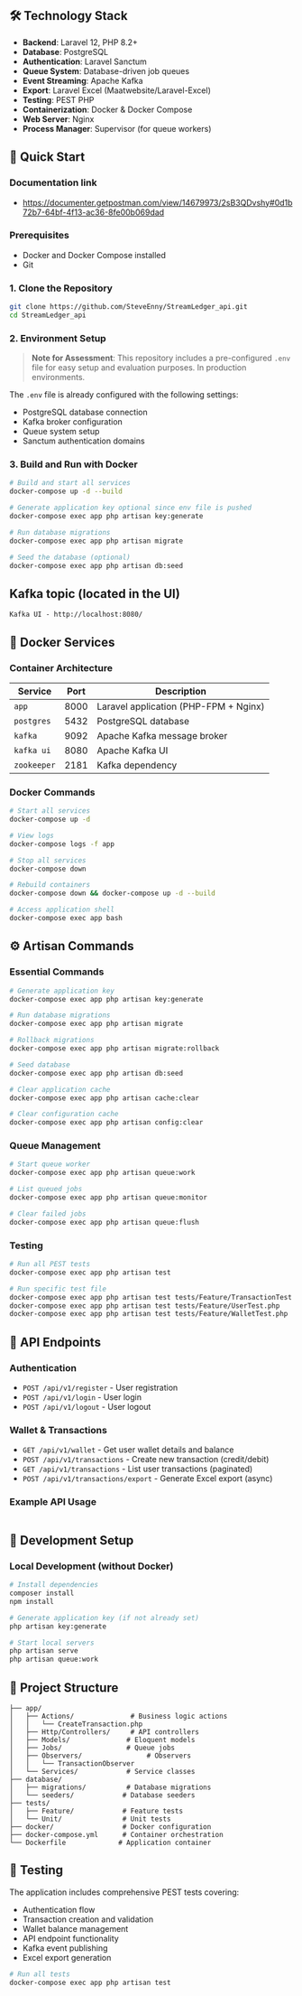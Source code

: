 ## 🛠️ Technology Stack

-   **Backend**: Laravel 12, PHP 8.2+
-   **Database**: PostgreSQL
-   **Authentication**: Laravel Sanctum
-   **Queue System**: Database-driven job queues
-   **Event Streaming**: Apache Kafka
-   **Export**: Laravel Excel (Maatwebsite/Laravel-Excel)
-   **Testing**: PEST PHP
-   **Containerization**: Docker & Docker Compose
-   **Web Server**: Nginx
-   **Process Manager**: Supervisor (for queue workers)

## 🚀 Quick Start

### Documentation link

-   https://documenter.getpostman.com/view/14679973/2sB3QDvshy#0d1b72b7-64bf-4f13-ac36-8fe00b069dad

### Prerequisites

-   Docker and Docker Compose installed
-   Git

### 1. Clone the Repository

```bash
git clone https://github.com/SteveEnny/StreamLedger_api.git
cd StreamLedger_api
```

### 2. Environment Setup

> **Note for Assessment**: This repository includes a pre-configured `.env` file for easy setup and evaluation purposes. In production environments.

The `.env` file is already configured with the following settings:

-   PostgreSQL database connection
-   Kafka broker configuration
-   Queue system setup
-   Sanctum authentication domains

### 3. Build and Run with Docker

```bash
# Build and start all services
docker-compose up -d --build

# Generate application key optional since env file is pushed
docker-compose exec app php artisan key:generate

# Run database migrations
docker-compose exec app php artisan migrate

# Seed the database (optional)
docker-compose exec app php artisan db:seed
```

## Kafka topic (located in the UI)

    Kafka UI - http://localhost:8080/

## 🐳 Docker Services

### Container Architecture

| Service     | Port | Description                           |
| ----------- | ---- | ------------------------------------- |
| `app`       | 8000 | Laravel application (PHP-FPM + Nginx) |
| `postgres`  | 5432 | PostgreSQL database                   |
| `kafka`     | 9092 | Apache Kafka message broker           |
| `kafka ui`  | 8080 | Apache Kafka UI                       |
| `zookeeper` | 2181 | Kafka dependency                      |

### Docker Commands

```bash
# Start all services
docker-compose up -d

# View logs
docker-compose logs -f app

# Stop all services
docker-compose down

# Rebuild containers
docker-compose down && docker-compose up -d --build

# Access application shell
docker-compose exec app bash
```

## ⚙️ Artisan Commands

### Essential Commands

```bash
# Generate application key
docker-compose exec app php artisan key:generate

# Run database migrations
docker-compose exec app php artisan migrate

# Rollback migrations
docker-compose exec app php artisan migrate:rollback

# Seed database
docker-compose exec app php artisan db:seed

# Clear application cache
docker-compose exec app php artisan cache:clear

# Clear configuration cache
docker-compose exec app php artisan config:clear
```

### Queue Management

```bash
# Start queue worker
docker-compose exec app php artisan queue:work

# List queued jobs
docker-compose exec app php artisan queue:monitor

# Clear failed jobs
docker-compose exec app php artisan queue:flush
```

### Testing

```bash
# Run all PEST tests
docker-compose exec app php artisan test

# Run specific test file
docker-compose exec app php artisan test tests/Feature/TransactionTest.php
docker-compose exec app php artisan test tests/Feature/UserTest.php
docker-compose exec app php artisan test tests/Feature/WalletTest.php

```

## 📡 API Endpoints

### Authentication

-   `POST /api/v1/register` - User registration
-   `POST /api/v1/login` - User login
-   `POST /api/v1/logout` - User logout

### Wallet & Transactions

-   `GET /api/v1/wallet` - Get user wallet details and balance
-   `POST /api/v1/transactions` - Create new transaction (credit/debit)
-   `GET /api/v1/transactions` - List user transactions (paginated)
-   `POST /api/v1/transactions/export` - Generate Excel export (async)

### Example API Usage

```bash

```

## 🔧 Development Setup

### Local Development (without Docker)

```bash
# Install dependencies
composer install
npm install

# Generate application key (if not already set)
php artisan key:generate

# Start local servers
php artisan serve
php artisan queue:work
```

## 📁 Project Structure

```
├── app/
│   ├── Actions/              # Business logic actions
│   │   └── CreateTransaction.php
│   ├── Http/Controllers/     # API controllers
│   ├── Models/              # Eloquent models
│   ├── Jobs/                # Queue jobs
│   ├── Observers/                # Observers
│   │   └── TransactionObserver
│   └── Services/            # Service classes
├── database/
│   ├── migrations/          # Database migrations
│   └── seeders/            # Database seeders
├── tests/
│   ├── Feature/            # Feature tests
│   └── Unit/               # Unit tests
├── docker/                 # Docker configuration
├── docker-compose.yml      # Container orchestration
└── Dockerfile             # Application container
```

## 🧪 Testing

The application includes comprehensive PEST tests covering:

-   Authentication flow
-   Transaction creation and validation
-   Wallet balance management
-   API endpoint functionality
-   Kafka event publishing
-   Excel export generation

```bash
# Run all tests
docker-compose exec app php artisan test

```
